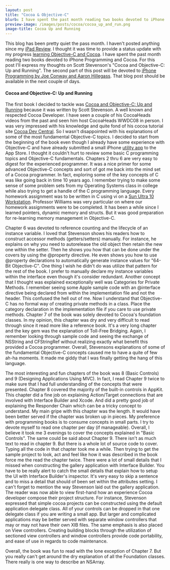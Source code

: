 ```yaml
---
layout: post
title: "Cocoa & Objective-C"
blurb: I have spent the past month reading two books devoted to iPhone Programming and Cocoa.
preview-image: /images/posts/cocoa/cocoa_up_and_run.png
image-title: Cocoa Up and Running 
---
```


This blog has been pretty quiet the pass month.  I haven't posted anything since my [iPad Review](http://slhernandez.com/2010/04/11/my-very-own-ipad-opinion.html).  I thought it was time to provide a status update with my progress [learning Objective-C and Cocoa](http://slhernandez.com/2010/04/03/finding-my-identity-as-a-coder.html).  I have spent the past month reading two books devoted to iPhone Programming and Cocoa.  For this post I'll express my thoughts on Scott Stevenson's "Cocoa and Objective-C: Up and Running".  The second part of this post will be devoted to [iPhone Programming by Joe Conway and Aaron Hillegass](http://www.bignerdranch.com/book/iphone_programming_the_big_nerd_ranch_guide).  That blog post should be available in the next couple of days.

<h4>Cocoa and Objective-C: Up and Running</h4>

The first book I decided to tackle was [Cocoa and Objective-C: Up and Running](http://cocoabook.com/) because it was written by Scott Stevenson.  A well known and respected Cocoa Developer.  I have seen a couple of his CocoaHeads videos from the past and seen him host CocoaHeads WWDC08 in person.  I was very impressed with his knowledge and quite fond of his cocoa tutorial site [Cocoa Dev Central](http://cocoadevcentral.com/).  So I wasn't disappointed with his explanations of some of the most fundamental Objective-C topics.  I decided to start from the beginning of the book  even though I already have some experience with Objective-C and have already submitted a small iPhone [utility app](http://slhernandez.com/projects/url_shortener.html) to the App Store.  I thought it couldn't hurt to review some basic C programming topics and Objective-C fundamentals.  Chapters 2 thru 6 are very easy to digest for the experienced programmer.  It was a nice primer for some advanced Objective-C concepts and sort of got me back into the mind set of a Cocoa programmer.  In fact, exploring some of the key concepts of C was like going back in time 10 years ago. I remember trying to make some sense of some problem sets from my Operating Systems class in college while also trying to get a handle of the C programming language.  Every homework assignment was to be written in C using vi on a [Sun Ultra 10 Workstation](http://en.wikipedia.org/wiki/Ultra_5).  Professor Williams was very particular on where our homework assignments were to be completed.  It has been a while since I learned pointers, dynamic memory and structs.  But it was good preparation for re-learning memory management in Objective-C.  

Chapter 6 was devoted to reference counting and the lifecycle of an instance variable.  I loved that Stevenson shows his readers how to construct accessor methods (getters/setters) manually. For instance, he explains on why you need to autorelease the old object then retain the new one within the setter.  Then he shows you how that can be done under the covers by using the @property directive.  He even shows you how to use @property declarations to automatically generate instance values for "64-Bit Objective-C".  One thing I wish he didn't do was utilize that pattern for the rest of the book.  I prefer to manually declare my instance variables within the interface even though it's consider redundant.  Another concept that I thought was explained exceptionally well was Categories for Private Methods.  I remember seeing some Apple sample code with an @interface directive being declared from within the implementation file and not the header.  This confused the hell out of me.  Now I understand that Objective-C has no formal way of creating private methods in a class.  Place the category declaration in the implementation file if you care to use private methods.  Chapter 7 of the book was solely devoted to Cocoa's foundation classes.  In my opinion, this chapter was dry and very difficult to read through since it read more like a reference book.  It's a very long chapter and the key gem was the explanation of Toll-Free Bridging.  Again, I remember looking through sample code and seeing the exchange of NSString and CFStringRef without realizing exactly what benefit this provided a Cocoa programmer.  Overall, Stevensons explanations of some of the fundamental Objective-C concepts caused me to have a quite of few ah-ha moments.  It made me giddy that I was finally getting the hang of this language.

The most interesting and fun chapters of the book was 8 (Basic Controls) and 9 (Designing Applications Using MVC).  In fact, I read Chapter 9 twice to make sure that I had full understanding of the concepts that were presented.  Chapter 8 covered the majority of the built-in controls in AppKit.  This chapter did a fine job on explaining Action/Target connections that are involved with Interface Builder and Xcode.  And did a pretty good job of explaining the Responder Chain which can be a tricky concept to understand.  My main gripe with this chapter was the length.  It would have been better served if the chapter was broken up in pieces.  My preference with programming books is to consume concepts in small parts.  I try to devote myself to read one chapter per day (if manageable).  Overall, I believe it took me 3 evenings to cover the concepts explained in "Basic Controls".  The same could be said about Chapter 9.  There isn't as much text to read in chapter 9.  But there is a whole lot of source code to cover.  Typing all the code in that chapter took me a while.  Then trying to get the sample project to look, act and feel like how it was described in the book force me the read the chapter twice.  There were a lot of small details that I missed when constructing the gallery application with Interface Builder.  You have to be really alert to catch the small details that explain how to setup the UI with Interface Builder's inspector.  It's very easy to skip a sentence and to miss a detail that should of been set within the attributes setting.  I can't forget to mention the way Stevenson laid out the gallery application.  The reader was now able to view first-hand how an experience Cocoa developer compose their project structure.  For instance, Stevenson expressed that simple cocoa projects can be constructed using the default application delegate class.  All of your controls can be dropped in that one delegate class if you are writing a small app.  But larger and complicated applications may be better served with separate window controllers that may or may not have their own XIB files.  The same emphasis is also placed on View controllers.  Creating building blocks through the utilization of sectioned view controllers and window controllers provide code portability, and ease of use in regards to code maintenance.

Overall, the book was fun to read with the lone exception of Chapter 7.  But you really can't get around the dry explanation of all the Foundation classes.  There really is one way to describe an NSArray.


         



